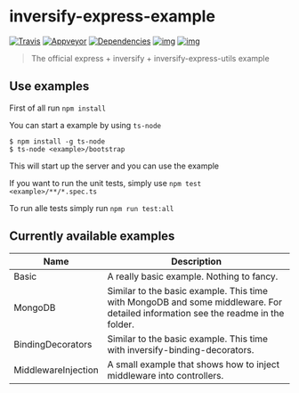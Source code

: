 # inversify-express-example

[![Travis](https://img.shields.io/travis/inversify/inversify-express-example.svg?style=flat-square&label=Travis)](https://travis-ci.org/inversify/inversify-express-example) [![Appveyor](https://img.shields.io/appveyor/ci/remojansen/inversify-express-example.svg?style=flat-square&label=Appveyor)](https://ci.appveyor.com/project/remojansen/inversify-express-example)
[![Dependencies](https://david-dm.org/inversify/inversify-express-example.svg)](https://david-dm.org/inversify/inversify-express-example#info=dependencies)
[![img](https://david-dm.org/inversify/inversify-express-example/dev-status.svg)](https://david-dm.org/inversify/inversify-express-example/#info=devDependencies)
[![img](https://david-dm.org/inversify/inversify-express-example/peer-status.svg)](https://david-dm.org/inversify/inversify-express-example/#info=peerDependenciess)

>The official express + inversify + inversify-express-utils example

## Use examples

First of all run `npm install`

You can start a example by using `ts-node` 
```
$ npm install -g ts-node
$ ts-node <example>/bootstrap
```
This will start up the server and you can use the example

If you want to run the unit tests, simply use `npm test <example>/**/*.spec.ts`

To run alle tests simply run `npm run test:all`

## Currently available examples

Name    | Description
------- | -------------------------------------------------------------------------------------------------------------------------------
Basic   | A really basic example. Nothing to fancy.
MongoDB | Similar to the basic example. This time with MongoDB and some middleware. For detailed information see the readme in the folder.
BindingDecorators | Similar to the basic example. This time with inversify-binding-decorators.
MiddlewareInjection | A small example that shows how to inject middleware into controllers.